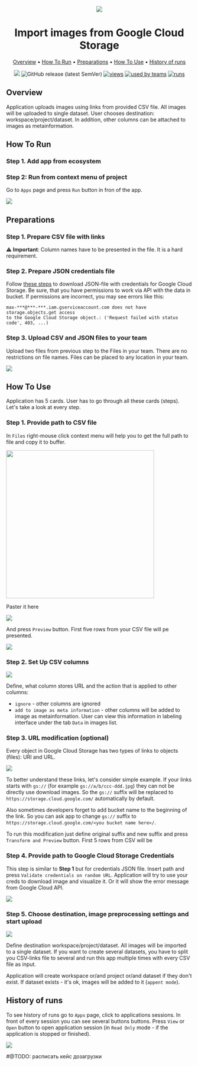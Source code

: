 <div align="center" markdown>

<img src="https://i.imgur.com/MwQqR5r.png"/>

# Import images from Google Cloud Storage

<p align="center">

  <a href="#Overview">Overview</a> •
  <a href="#How-To-Run">How To Run</a> •
  <a href="#Preparations">Preparations</a> •
  <a href="#How-To-Use">How To Use</a> •
  <a href="#History-Of-Runs">History of runs</a>
</p>

[![](https://img.shields.io/badge/slack-chat-green.svg?logo=slack)](https://supervise.ly/slack)
![GitHub release (latest SemVer)](https://img.shields.io/github/v/release/supervisely-ecosystem/import-from-google-cloud-storage)
[![views](https://app.supervise.ly/public/api/v3/ecosystem.counters?repo=supervisely-ecosystem/import-from-google-cloud-storage&counter=views&label=views)](https://supervise.ly)
[![used by teams](https://app.supervise.ly/public/api/v3/ecosystem.counters?repo=supervisely-ecosystem/import-from-google-cloud-storage&counter=downloads&label=used%20by%20teams)](https://supervise.ly)
[![runs](https://app.supervise.ly/public/api/v3/ecosystem.counters?repo=supervisely-ecosystem/import-from-google-cloud-storage&counter=runs&label=runs&123)](https://supervise.ly)

</div>

## Overview

Application uploads images using links from provided CSV file. All images will be uploaded to single dataset. User chooses destination: workspace/project/dataset.  In addition, other columns can be attached to images as metainformation. 

## How To Run

### Step 1. Add app from ecosystem

### Step 2: Run from context menu of project

Go to `Apps` page and press `Run` button in fron of the app.

<img src="https://i.imgur.com/2HciaQv.png"/>

## Preparations

### Step 1. Prepare CSV file with links
⚠️ **Important**: Column names have to be presented in the file. It is a hard requirement.  

### Step 2. Prepare JSON credentials file

Follow [these steps](https://cloud.google.com/docs/authentication/getting-started) to download JSON-file with credentials for Google Cloud Storage. Be sure, that you have permissions to work via API with the data in bucket. If permissions are incorrect, you may see errors like this:

```
max-***@***-***.iam.gserviceaccount.com does not have storage.objects.get access 
to the Google Cloud Storage object.: ('Request failed with status code', 403, ...)
```

### Step 3. Upload CSV and JSON files to your team

Upload two files from previous step to the Files in your team. There are no restrictions on file names. Files can be placed to any location in your team.

<img src="https://i.imgur.com/XNCEIJj.png"/>

## How To Use

Application has 5 cards. User has to go through all these cards (steps). Let's take a look at every step.

### Step 1. Provide path to CSV file

In `Files` right-mouse click context menu will help you to get the full path to file and copy it to buffer. 

<img src="https://i.imgur.com/VuBOyH7.png" height="400"/>

Paster it here

<img src="https://i.imgur.com/b5CUCZH.png"/>

And press `Preview` button. First five rows from your CSV file will pe presented. 

<img src="https://i.imgur.com/UIxbL8s.png"/>

### Step 2. Set Up CSV columns

<img src="https://i.imgur.com/MDciSf1.png"/>

Define, what column stores URL and the action that is applied to other columns:
- `ignore` - other columns are ignored
- `add to image as meta information` - other columns will be added to image as metainformation. User can view this information in labeling interface under the tab `Data` in images list.


### Step 3. URL modification (optional)

Every object in Google Cloud Storage has two types of links to objects (files): URI and URL.  

<img src="https://i.imgur.com/GmWXfki.png"/>

To better understand these links, let's consider simple example. If your links starts with `gs://` (for example `gs://a/b/ccc-ddd.jpg`) they can not be directly use download images. So the `gs://` suffix will be replaced to `https://storage.cloud.google.com/` automatically by default. 

Also sometimes developers forget to add bucket name to the beginning of the link. So you can ask app to change `gs://` suffix to `https://storage.cloud.google.com/<you bucket name here>/`.

To run this modification just define original suffix and new suffix and press `Transform and Preview` button. First 5 rows from CSV will be 

### Step 4. Provide path to Google Cloud Storage Credentials

This step is similar to **Step 1** but for credentials JSON file. Insert path and press `Validate credentials on random URL`. Application will try to use your creds to download image and visualize it. Or it will show the error message from Google Cloud API. 

<img src="https://i.imgur.com/wUf7Afd.png"/>

### Step 5. Choose destination, image preprocessing settings and start upload

<img src="https://i.imgur.com/LufV2mR.png"/>

Define destination workspace/project/dataset. All images will be imported to a single dataset. If you want to create several datasets, you have to split you CSV-links file to several and run this app multiple times with every CSV file as input. 

Application will create workspace or/and project or/and dataset if they don't exist. If dataset exists - it's ok, images will be added to it (`appent mode`).

## History of runs

To see history of runs go to `Apps` page, click to applications sessions. In front of every session you can see several buttons buttons. Press `View` or `Open` button to open application session (in `Read Only` mode - if the application is stopped or finished).

<img src="https://i.imgur.com/WwdUXe4.png"/>
   
#@TODO: расписать кейс дозагрузки
